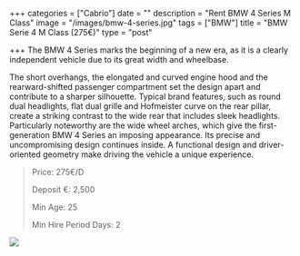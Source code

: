 +++
categories = ["Cabrio"]
date = ""
description = "Rent BMW 4 Series M Class"
image = "/images/bmw-4-series.jpg"
tags = ["BMW"]
title = "BMW Serie 4 M Class (275€)"
type = "post"

+++
The BMW 4 Series marks the beginning of a new era, as it is a clearly independent vehicle due to its great width and wheelbase.

The short overhangs, the elongated and curved engine hood and the rearward-shifted passenger compartment set the design apart and contribute to a sharper silhouette. Typical brand features, such as round dual headlights, flat dual grille and Hofmeister curve on the rear pillar, create a striking contrast to the wide rear that includes sleek headlights. Particularly noteworthy are the wide wheel arches, which give the first-generation BMW 4 Series an imposing appearance. Its precise and uncompromising design continues inside. A functional design and driver-oriented geometry make driving the vehicle a unique experience.

> Price: 275€/D
>
> Deposit €: 2,500
>
> Min Age: 25
>
> Min Hire Period Days: 2

[![](/images/boton.png)](https://supercarmarbella.com/contact/ "Book")